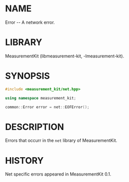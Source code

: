 # NAME
Error -- A network error.

# LIBRARY
MeasurementKit (libmeasurement-kit, -lmeasurement-kit).

# SYNOPSIS
```C++
#include <measurement_kit/net.hpp>

using namespace measurement_kit;

common::Error error = net::EOFError();
```

# DESCRIPTION

Errors that occurr in the `net` library of MeasurementKit.

# HISTORY

Net specific errors appeared in MeasurementKit 0.1.
